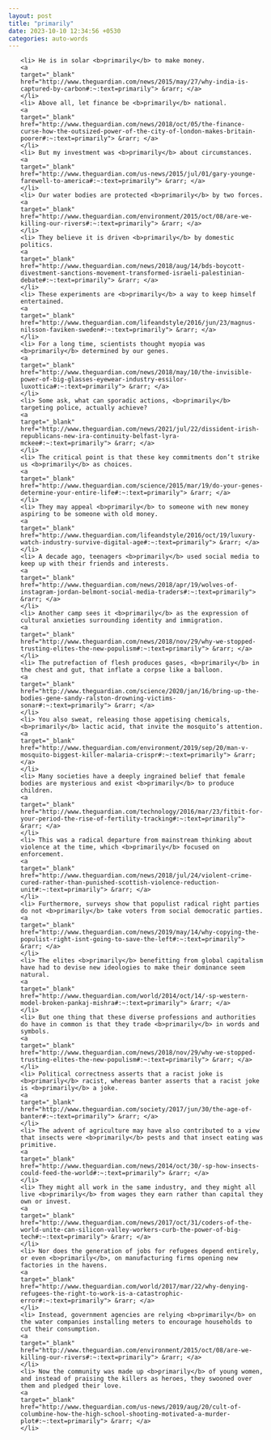 ```yaml
---
layout: post
title: "primarily"
date: 2023-10-10 12:34:56 +0530
categories: auto-words
---
```

<ol>

    <li> He is in solar <b>primarily</b> to make money.
    <a 
    target="_blank" 
    href="http://www.theguardian.com/news/2015/may/27/why-india-is-captured-by-carbon#:~:text=primarily"> &rarr; </a>
    </li>
    <li> Above all, let finance be <b>primarily</b> national.
    <a 
    target="_blank" 
    href="http://www.theguardian.com/news/2018/oct/05/the-finance-curse-how-the-outsized-power-of-the-city-of-london-makes-britain-poorer#:~:text=primarily"> &rarr; </a>
    </li>
    <li> But my investment was <b>primarily</b> about circumstances.
    <a 
    target="_blank" 
    href="http://www.theguardian.com/us-news/2015/jul/01/gary-younge-farewell-to-america#:~:text=primarily"> &rarr; </a>
    </li>
    <li> Our water bodies are protected <b>primarily</b> by two forces.
    <a 
    target="_blank" 
    href="http://www.theguardian.com/environment/2015/oct/08/are-we-killing-our-rivers#:~:text=primarily"> &rarr; </a>
    </li>
    <li> They believe it is driven <b>primarily</b> by domestic politics.
    <a 
    target="_blank" 
    href="http://www.theguardian.com/news/2018/aug/14/bds-boycott-divestment-sanctions-movement-transformed-israeli-palestinian-debate#:~:text=primarily"> &rarr; </a>
    </li>
    <li> These experiments are <b>primarily</b> a way to keep himself entertained.
    <a 
    target="_blank" 
    href="http://www.theguardian.com/lifeandstyle/2016/jun/23/magnus-nilsson-faviken-sweden#:~:text=primarily"> &rarr; </a>
    </li>
    <li> For a long time, scientists thought myopia was <b>primarily</b> determined by our genes.
    <a 
    target="_blank" 
    href="http://www.theguardian.com/news/2018/may/10/the-invisible-power-of-big-glasses-eyewear-industry-essilor-luxottica#:~:text=primarily"> &rarr; </a>
    </li>
    <li> Some ask, what can sporadic actions, <b>primarily</b> targeting police, actually achieve?
    <a 
    target="_blank" 
    href="http://www.theguardian.com/news/2021/jul/22/dissident-irish-republicans-new-ira-continuity-belfast-lyra-mckee#:~:text=primarily"> &rarr; </a>
    </li>
    <li> The critical point is that these key commitments don’t strike us <b>primarily</b> as choices.
    <a 
    target="_blank" 
    href="http://www.theguardian.com/science/2015/mar/19/do-your-genes-determine-your-entire-life#:~:text=primarily"> &rarr; </a>
    </li>
    <li> They may appeal <b>primarily</b> to someone with new money aspiring to be someone with old money.
    <a 
    target="_blank" 
    href="http://www.theguardian.com/lifeandstyle/2016/oct/19/luxury-watch-industry-survive-digital-age#:~:text=primarily"> &rarr; </a>
    </li>
    <li> A decade ago, teenagers <b>primarily</b> used social media to keep up with their friends and interests.
    <a 
    target="_blank" 
    href="http://www.theguardian.com/news/2018/apr/19/wolves-of-instagram-jordan-belmont-social-media-traders#:~:text=primarily"> &rarr; </a>
    </li>
    <li> Another camp sees it <b>primarily</b> as the expression of cultural anxieties surrounding identity and immigration.
    <a 
    target="_blank" 
    href="http://www.theguardian.com/news/2018/nov/29/why-we-stopped-trusting-elites-the-new-populism#:~:text=primarily"> &rarr; </a>
    </li>
    <li> The putrefaction of flesh produces gases, <b>primarily</b> in the chest and gut, that inflate a corpse like a balloon.
    <a 
    target="_blank" 
    href="http://www.theguardian.com/science/2020/jan/16/bring-up-the-bodies-gene-sandy-ralston-drowning-victims-sonar#:~:text=primarily"> &rarr; </a>
    </li>
    <li> You also sweat, releasing those appetising chemicals, <b>primarily</b> lactic acid, that invite the mosquito’s attention.
    <a 
    target="_blank" 
    href="http://www.theguardian.com/environment/2019/sep/20/man-v-mosquito-biggest-killer-malaria-crispr#:~:text=primarily"> &rarr; </a>
    </li>
    <li> Many societies have a deeply ingrained belief that female bodies are mysterious and exist <b>primarily</b> to produce children.
    <a 
    target="_blank" 
    href="http://www.theguardian.com/technology/2016/mar/23/fitbit-for-your-period-the-rise-of-fertility-tracking#:~:text=primarily"> &rarr; </a>
    </li>
    <li> This was a radical departure from mainstream thinking about violence at the time, which <b>primarily</b> focused on enforcement.
    <a 
    target="_blank" 
    href="http://www.theguardian.com/news/2018/jul/24/violent-crime-cured-rather-than-punished-scottish-violence-reduction-unit#:~:text=primarily"> &rarr; </a>
    </li>
    <li> Furthermore, surveys show that populist radical right parties do not <b>primarily</b> take voters from social democratic parties.
    <a 
    target="_blank" 
    href="http://www.theguardian.com/news/2019/may/14/why-copying-the-populist-right-isnt-going-to-save-the-left#:~:text=primarily"> &rarr; </a>
    </li>
    <li> The elites <b>primarily</b> benefitting from global capitalism have had to devise new ideologies to make their dominance seem natural.
    <a 
    target="_blank" 
    href="http://www.theguardian.com/world/2014/oct/14/-sp-western-model-broken-pankaj-mishra#:~:text=primarily"> &rarr; </a>
    </li>
    <li> But one thing that these diverse professions and authorities do have in common is that they trade <b>primarily</b> in words and symbols.
    <a 
    target="_blank" 
    href="http://www.theguardian.com/news/2018/nov/29/why-we-stopped-trusting-elites-the-new-populism#:~:text=primarily"> &rarr; </a>
    </li>
    <li> Political correctness asserts that a racist joke is <b>primarily</b> racist, whereas banter asserts that a racist joke is <b>primarily</b> a joke.
    <a 
    target="_blank" 
    href="http://www.theguardian.com/society/2017/jun/30/the-age-of-banter#:~:text=primarily"> &rarr; </a>
    </li>
    <li> The advent of agriculture may have also contributed to a view that insects were <b>primarily</b> pests and that insect eating was primitive.
    <a 
    target="_blank" 
    href="http://www.theguardian.com/news/2014/oct/30/-sp-how-insects-could-feed-the-world#:~:text=primarily"> &rarr; </a>
    </li>
    <li> They might all work in the same industry, and they might all live <b>primarily</b> from wages they earn rather than capital they own or invest.
    <a 
    target="_blank" 
    href="http://www.theguardian.com/news/2017/oct/31/coders-of-the-world-unite-can-silicon-valley-workers-curb-the-power-of-big-tech#:~:text=primarily"> &rarr; </a>
    </li>
    <li> Nor does the generation of jobs for refugees depend entirely, or even <b>primarily</b>, on manufacturing firms opening new factories in the havens.
    <a 
    target="_blank" 
    href="http://www.theguardian.com/world/2017/mar/22/why-denying-refugees-the-right-to-work-is-a-catastrophic-error#:~:text=primarily"> &rarr; </a>
    </li>
    <li> Instead, government agencies are relying <b>primarily</b> on the water companies installing meters to encourage households to cut their consumption.
    <a 
    target="_blank" 
    href="http://www.theguardian.com/environment/2015/oct/08/are-we-killing-our-rivers#:~:text=primarily"> &rarr; </a>
    </li>
    <li> Now the community was made up <b>primarily</b> of young women, and instead of praising the killers as heroes, they swooned over them and pledged their love.
    <a 
    target="_blank" 
    href="http://www.theguardian.com/us-news/2019/aug/20/cult-of-columbine-how-the-high-school-shooting-motivated-a-murder-plot#:~:text=primarily"> &rarr; </a>
    </li>